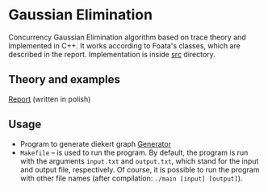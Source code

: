 # Gaussian Elimination
Concurrency Gaussian Elimination algorithm based on trace theory and implemented in C++. 
It works according to Foata's classes, which are described in the report.
Implementation is inside [src](https://github.com/xMOROx/Gaussian-Elimination/tree/main/src) directory.

## Theory and examples 
[Report](https://github.com/xMOROx/Gaussian-Elimination/blob/main/Gaussian_Elimination.pdf) (written in polish)

## Usage 
- Program to generate diekert graph [Generator](https://github.com/xMOROx/Gaussian-Elimination/blob/main/gauss_diekert.py)
- `Makefile` – is used to run the program. By default, the program is run with the arguments `input.txt` and `output.txt`, which stand for the input and output file, respectively. Of course, it is possible to run the program with other file names (after compilation: `./main [input] [output]`).
